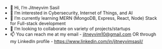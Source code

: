 - 👋 Hi, I’m Jitneyvim Sasil
- 👀 I’m interested in Cybersecurity, Internet of Things, and AI
- 🌱 I’m currently learning MERN (MongoDB, Express, React, Node) Stack for Full-stack development
- 💞️ I’m looking to collaborate on variety of projects/startups
- 📫 You can reach me at my email - jitneyvim10@gmail.com OR through my LinkedIn profile - https://www.linkedin.com/in/jitneyvimsasil/

<!---
jitneyvim10/jitneyvim10 is a ✨ special ✨ repository because its `README.md` (this file) appears on your GitHub profile.
You can click the Preview link to take a look at your changes.
--->

